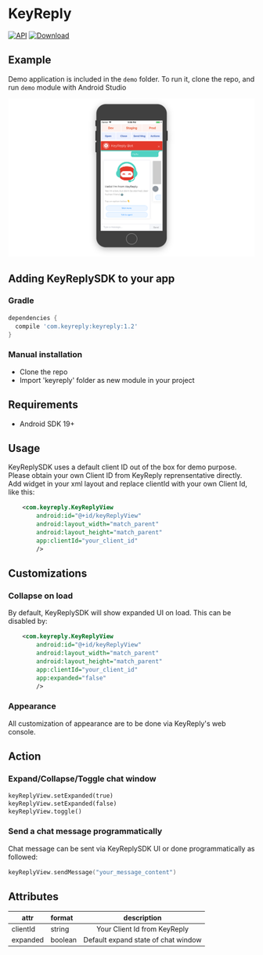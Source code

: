 # KeyReply
[![API](https://img.shields.io/badge/API-16%2B-brightgreen.svg?style=flat)](https://android-arsenal.com/api?level=16)
[![Download](https://api.bintray.com/packages/tumapu/KeyReply/keyreply/images/download.svg)](https://bintray.com/tumapu/KeyReply/keyreply/_latestVersion)



## Example

Demo application is included in the `demo` folder. To run it, clone the repo, and run `demo` module with Android Studio

![KeyReplySDK Demo](https://github.com/keyreply/keyreply-ios/blob/master/example_screenshot.png?raw=true)



## Adding KeyReplySDK to your app

### Gradle
```gradle
dependencies {
  compile 'com.keyreply:keyreply:1.2'
}
``` 


### Manual installation
- Clone the repo
- Import 'keyreply' folder as new module in your project


## Requirements
* Android SDK 19+


## Usage
KeyReplySDK uses a default client ID out of the box for demo purpose. Please obtain your own Client ID from KeyReply reprensentative directly.  
Add widget in your xml layout and replace clientId with your own Client Id, like this:

```xml
    <com.keyreply.KeyReplyView
        android:id="@+id/keyReplyView"
        android:layout_width="match_parent"
        android:layout_height="match_parent"
        app:clientId="your_client_id"
        />
```

## Customizations

### Collapse on load

By default, KeyReplySDK will show expanded UI on load. This can be disabled by:

```xml
    <com.keyreply.KeyReplyView
        android:id="@+id/keyReplyView"
        android:layout_width="match_parent"
        android:layout_height="match_parent"
        app:clientId="your_client_id"
        app:expanded="false"
        />
```

### Appearance

All customization of appearance are to be done via KeyReply's web console.



## Action

### Expand/Collapse/Toggle chat window

```kotin
keyReplyView.setExpanded(true)
keyReplyView.setExpanded(false)
keyReplyView.toggle()
```

### Send a chat message programmatically

Chat message can be sent via KeyReplySDK UI or done programmatically as followed:

```kotlin
keyReplyView.sendMessage("your_message_content")
```

## Attributes
|attr|format|description|
|---|:---|:---:|
|clientId|string|Your Client Id from KeyReply|
|expanded|boolean|Default expand state of chat window|
